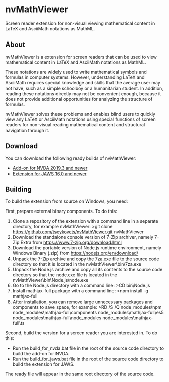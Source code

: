 # nvMathViewer
Screen reader extension for non-visual viewing mathematical content in LaTeX and AsciiMath notations as MathML.

## About
nvMathViewer is a extension for screen readers that can be used to view mathematical content in LaTeX and AsciiMath notations as MathML.

These notations are widely used to write mathematical symbols and formulas in computer systems.
However, understanding LaTeX and AsciiMath requires special knowledge and skills that the average user may not have, such as a simple schoolboy or a humanitarian student.
In addition, reading these notations directly may not be convenient enough, because it does not provide additional opportunities for analyzing the structure of formulas.

nvMathViewer solves these problems and enables blind users to quickly view any LaTeX or AsciiMath notations using special functions of screen readers for non-visual reading mathematical content and structural navigation through it.

## Download
You can download the following ready builds of nvMathViewer:

* [Add-on for NVDA 2019.3 and newer](https://tseykovets.ru/download/nvda/nvMathViewer.nvda-addon)
* [Extension for JAWS 16.0 and newer](https://tseykovets.ru/download/jaws/nvMathViewer.zip)

## Building
To build the extension from source on Windows, you need:

First, prepare external binary components. To do this:

1. Clone a repository  of the extension with a command line in a separate directory, for example nvMathViewer:
		>git clone https://github.com/tseykovets/nvMathViewer.git nvMathViewer
2. Download the standalone console version of 7-Zip archiver, namely  7-Zip Extra from <https://www.7-zip.org/download.html>
3. Download the portable version of Node.js runtime environment, namely Windows Binary (.zip) from <https://nodejs.org/en/download/>
4. Unpack the 7-Zip archive and copy the 7za.exe file to the source code directory so that it is located in the nvMathViewer\bin\7za.exe
5. Unpack the Node.js archive and copy all its contents to the source code directory so that the node.exe file is located in the nvMathViewer\bin\Node.js\node.exe
6. Go to the Node.js directory with a command line:
		>CD bin\Node.js
7. Install mathjax-full package with a command line:
		>npm install -g mathjax-full
8. After installation, you can remove large  unnecessary packages and components to save space, for example:
		>RD /S /Q node_modules\npm node_modules\mathjax-full\components node_modules\mathjax-full\es5 node_modules\mathjax-full\node_modules node_modules\mathjax-full\ts

Second, build the version for a screen reader you are interested in. To do this:

* Run the build_for_nvda.bat file in the root of the source code directory to build the add-on for NVDA.
* Run the build_for_jaws.bat file in the root of the source code directory to build the extension for JAWS.

The ready file will appear in the same root directory of the source code.
